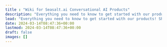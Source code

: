 ```yaml
---
title : "Wiki for Seasalt.ai Conversational AI Products"
description: "Everything you need to know to get started with our products! Sharpen your skills and explore new ways to use Conversational AI."
lead: "Everything you need to know to get started with our products! Sharpen your skills and explore new ways to use Conversational AI."
date: 2024-03-14T08:47:36+00:00
lastmod: 2024-03-14T08:47:36+00:00
draft: false
images: []
---
```

